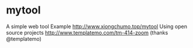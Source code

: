 # mytool
A simple web tool
Example http://www.xiongchumo.top/mytool
Using open source projects http://www.templatemo.com/tm-414-zoom (thanks @templatemo)
